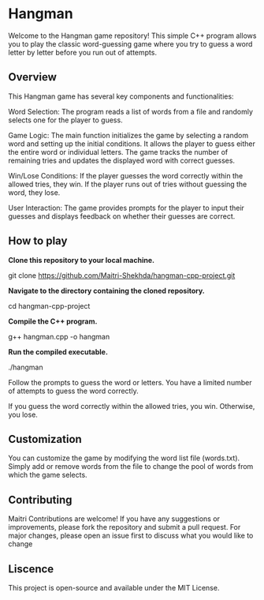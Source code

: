 # Hangman

Welcome to the Hangman game repository! This simple C++ program allows you to play the classic word-guessing game where you try to guess a word letter by letter before you run out of attempts.

## Overview
This Hangman game has several key components and functionalities:

Word Selection: The program reads a list of words from a file and randomly selects one for the player to guess.

Game Logic: The main function initializes the game by selecting a random word and setting up the initial conditions. It allows the player to guess either the entire word or individual letters. The game tracks the number of remaining tries and updates the displayed word with correct guesses.

Win/Lose Conditions: If the player guesses the word correctly within the allowed tries, they win. If the player runs out of tries without guessing the word, they lose.

User Interaction: The game provides prompts for the player to input their guesses and displays feedback on whether their guesses are correct.

## How to play
**Clone this repository to your local machine.** 

git clone https://github.com/Maitri-Shekhda/hangman-cpp-project.git

**Navigate to the directory containing the cloned repository.**

cd hangman-cpp-project

**Compile the C++ program.**

g++ hangman.cpp -o hangman

**Run the compiled executable.**

./hangman

Follow the prompts to guess the word or letters. You have a limited number of attempts to guess the word correctly.

If you guess the word correctly within the allowed tries, you win. Otherwise, you lose.

## Customization
You can customize the game by modifying the word list file (words.txt). Simply add or remove words from the file to change the pool of words from which the game selects.

## Contributing
Maitri
Contributions are welcome! If you have any suggestions or improvements, please fork the repository and submit a pull request. For major changes, please open an issue first to discuss what you would like to change

## Liscence
This project is open-source and available under the MIT License.
